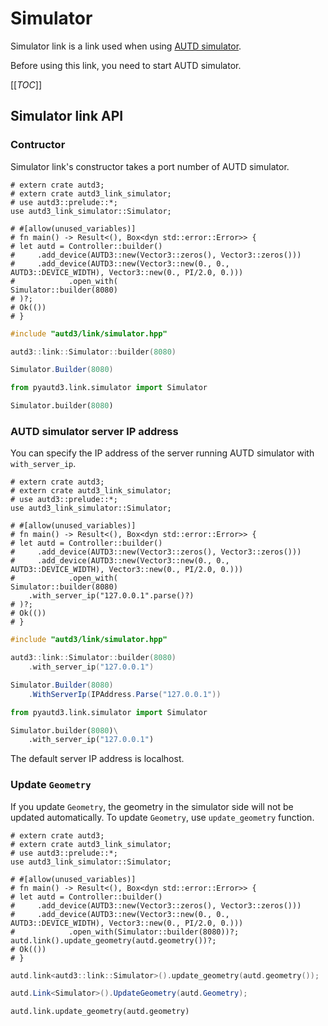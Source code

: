 # Simulator

Simulator link is a link used when using [AUTD simulator](../../Simulator/simulator.md).

Before using this link, you need to start AUTD simulator.

[[_TOC_]]

## Simulator link API

### Contructor

Simulator link's constructor takes a port number of AUTD simulator.

```rust,should_panic,edition2021
# extern crate autd3;
# extern crate autd3_link_simulator;
# use autd3::prelude::*;
use autd3_link_simulator::Simulator;

# #[allow(unused_variables)]
# fn main() -> Result<(), Box<dyn std::error::Error>> {
# let autd = Controller::builder()
#     .add_device(AUTD3::new(Vector3::zeros(), Vector3::zeros()))
#     .add_device(AUTD3::new(Vector3::new(0., 0., AUTD3::DEVICE_WIDTH), Vector3::new(0., PI/2.0, 0.)))
#            .open_with(
Simulator::builder(8080)
# )?;
# Ok(())
# }
```

```cpp
#include "autd3/link/simulator.hpp"

autd3::link::Simulator::builder(8080)
```

```cs
Simulator.Builder(8080)
```

```python
from pyautd3.link.simulator import Simulator

Simulator.builder(8080)
```

### AUTD simulator server IP address

You can specify the IP address of the server running AUTD simulator with `with_server_ip`.

```rust,should_panic,edition2021
# extern crate autd3;
# extern crate autd3_link_simulator;
# use autd3::prelude::*;
use autd3_link_simulator::Simulator;

# #[allow(unused_variables)]
# fn main() -> Result<(), Box<dyn std::error::Error>> {
# let autd = Controller::builder()
#     .add_device(AUTD3::new(Vector3::zeros(), Vector3::zeros()))
#     .add_device(AUTD3::new(Vector3::new(0., 0., AUTD3::DEVICE_WIDTH), Vector3::new(0., PI/2.0, 0.)))
#            .open_with(
Simulator::builder(8080)
    .with_server_ip("127.0.0.1".parse()?)
# )?;
# Ok(())
# }
```

```cpp
#include "autd3/link/simulator.hpp"

autd3::link::Simulator::builder(8080)
    .with_server_ip("127.0.0.1")
```

```cs
Simulator.Builder(8080)
    .WithServerIp(IPAddress.Parse("127.0.0.1"))
```

```python
from pyautd3.link.simulator import Simulator

Simulator.builder(8080)\
    .with_server_ip("127.0.0.1")
```

The default server IP address is localhost.


### Update `Geometry`

If you update `Geometry`, the geometry in the simulator side will not be updated automatically.
To update `Geometry`, use `update_geometry` function.

```rust,should_panic,edition2021
# extern crate autd3;
# extern crate autd3_link_simulator;
# use autd3::prelude::*;
use autd3_link_simulator::Simulator;

# #[allow(unused_variables)]
# fn main() -> Result<(), Box<dyn std::error::Error>> {
# let autd = Controller::builder()
#     .add_device(AUTD3::new(Vector3::zeros(), Vector3::zeros()))
#     .add_device(AUTD3::new(Vector3::new(0., 0., AUTD3::DEVICE_WIDTH), Vector3::new(0., PI/2.0, 0.)))
#            .open_with(Simulator::builder(8080))?;
autd.link().update_geometry(autd.geometry())?;
# Ok(())
# }
```

```cpp
autd.link<autd3::link::Simulator>().update_geometry(autd.geometry());
```

```cs
autd.Link<Simulator>().UpdateGeometry(autd.Geometry);
```

```python
autd.link.update_geometry(autd.geometry)
```
